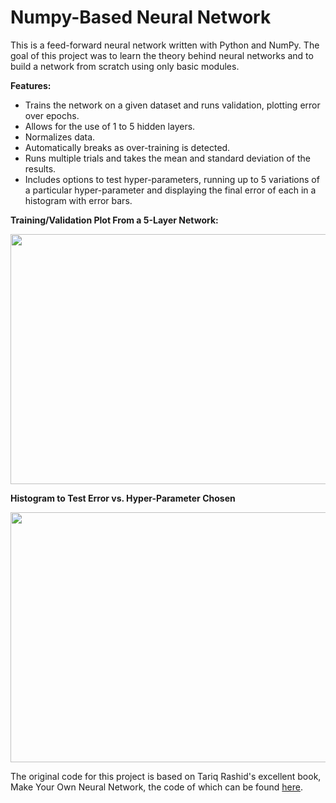 # Numpy-Based Neural Network


This is a feed-forward neural network written with Python and NumPy. The goal of this project was to learn the theory behind neural networks and to build a network from scratch using only basic modules.

**Features:**
- Trains the network on a given dataset and runs validation, plotting error over epochs.
- Allows for the use of 1 to 5 hidden layers. 
- Normalizes data.
- Automatically breaks as over-training is detected.
- Runs multiple trials and takes the mean and standard deviation of the results.
- Includes options to test hyper-parameters, running up to 5 variations of a particular hyper-parameter and displaying the final error of each in a histogram with error bars.

**Training/Validation Plot From a 5-Layer Network:**
<p align="center">
  <img width="560" height="400" src="https://github.com/rickathe/Numpy_Neural_Network/blob/master/Plots/multiply_10k_1k_50h_001lr_5layer_test5.png">
</p>

**Histogram to Test Error vs. Hyper-Parameter Chosen**
<p align="center">
  <img width="560" height="400" src="https://github.com/rickathe/Numpy_Neural_Network/blob/master/Plots/bar_10k1k_var_01lr_5layer_test1.png">
</p>


The original code for this project is based on Tariq Rashid's excellent book, Make Your Own Neural Network, the code of which can be found [here](https://github.com/makeyourownneuralnetwork).
